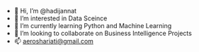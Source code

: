 - 👋 Hi, I’m @hadijannat
- 👀 I’m interested in Data Sceince
- 🌱 I’m currently learning Python and Machine Learning
- 💞️ I’m looking to collaborate on Business Intelligence Projects
- 📫 aeroshariati@gmail.com

<!---
hadijannat/hadijannat is a ✨ special ✨ repository because its `README.md` (this file) appears on your GitHub profile.
You can click the Preview link to take a look at your changes.
--->
